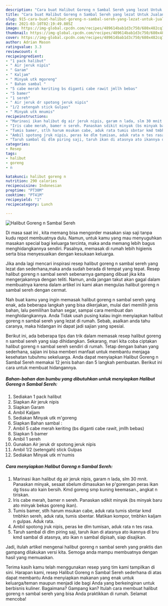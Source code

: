 ```yaml
---
description: "Cara buat Halibut Goreng n Sambal Sereh yang lezat Untuk Jualan"
title: "Cara buat Halibut Goreng n Sambal Sereh yang lezat Untuk Jualan"
slug: 915-cara-buat-halibut-goreng-n-sambal-sereh-yang-lezat-untuk-jualan
date: 2021-03-10T02:19:49.805Z
image: https://img-global.cpcdn.com/recipes/489614bab1d3c750/680x482cq70/halibut-goreng-n-sambal-sereh-foto-resep-utama.jpg
thumbnail: https://img-global.cpcdn.com/recipes/489614bab1d3c750/680x482cq70/halibut-goreng-n-sambal-sereh-foto-resep-utama.jpg
cover: https://img-global.cpcdn.com/recipes/489614bab1d3c750/680x482cq70/halibut-goreng-n-sambal-sereh-foto-resep-utama.jpg
author: Adrian Mason
ratingvalue: 3.3
reviewcount: 4
recipeingredient:
- "1 pack halibut"
- " Air jeruk nipis"
- " Garam"
- " Kaljam"
- " Minyak utk mgoreng"
- " Bahan sambal "
- "5 cabe merah keriting bs diganti cabe rawit jmllh bebas"
- "5 bamer"
- "1 sereh"
- " Air jeruk dr spotong jeruk nipis"
- "1/2 setengah stick Gulpas"
- " Minyak utk mnumis"
recipeinstructions:
- "Marinasi ikan halibut dg air jeruk nipis, garam n lada, slm 30 mnit. Panaskan minyak, sesaat sbelum dimasukan ke p&#39;gorengan peras ikan dg tissu ato kain bersih. Kmd goreng smp kuning keemasan., angkat n tiriskan."
- "Iris cabe merah, bamer n sereh. Panaskan sdikit minyak (bs minyak baru ato minyak bekas goreng ikan)."
- "Tumis bamer, stlh harum msukan cabe, aduk rata tumis sbntar kmd tmbhkn sereh, aduk rata, tumis sbentar. Matikan kompor, tmbhkn kaljam n gulpas. Aduk rata."
- "Ambil spotong jruk nipis, peras ke dlm tumisan, aduk rata n tes rasa."
- "Taruh sambal di dlm piring saji, taruh ikan di atasnya ato ikannya dl bru kmd sambal di atasnya, ato ikan n sambal dipisah, siap disajikan."
categories:
- Resep
tags:
- halibut
- goreng
- n

katakunci: halibut goreng n 
nutrition: 290 calories
recipecuisine: Indonesian
preptime: "PT30M"
cooktime: "PT41M"
recipeyield: "1"
recipecategory: Lunch

---
```



![Halibut Goreng n Sambal Sereh](https://img-global.cpcdn.com/recipes/489614bab1d3c750/680x482cq70/halibut-goreng-n-sambal-sereh-foto-resep-utama.jpg)

Di masa  saat ini , kita memang bisa mengorder masakan siap saji tanpa kudu repot membuatnya dulu. Namun, untuk kamu yang mau menyuguhkan masakan special bagi keluarga tercinta, maka anda memang lebih bagus menghidangkannya sendiri. Pasalnya, memasak di rumah lebih higienis serta bisa menyesuaikan dengan kesukaan keluarga.

Jika anda lagi mencari inspirasi resep halibut goreng n sambal sereh yang lezat dan sederhana,maka anda sudah berada di tempat yang tepat. Resep halibut goreng n sambal sereh  sebenarnya gampang dibuat jika kita mengerjakannya dengan teliti. Namun, anda jangan takut akan gagal dalam membuatnya 
karena dalam artikel ini kami akan mengulas halibut goreng n sambal sereh dengan cermat.  



Nah buat kamu yang ingin memasak halibut goreng n sambal sereh yang enak, ada beberapa langkah yang bisa dikerjakan, mulai dari memilih jenis bahan, lalu pemilihan bahan segar, sampai cara membuat dan menghidangkannya. Anda Tidak usah pusing kalau ingin menyiapkan halibut goreng n sambal sereh yang lezat di rumah. Sebab, asalkan anda  tahu caranya, maka hidangan ini dapat jadi sajian yang spesial.

Berikut ini, ada beberapa tips dan trik dalam memasak resep halibut goreng n sambal sereh yang siap dihidangkan. Sekarang, mari kita coba ciptakan halibut goreng n sambal sereh sendiri di rumah. Tetap dengan bahan yang sederhana, sajian ini bisa memberi manfaat untuk membantu menjaga kesehatan tubuhmu sekeluarga. Anda dapat menyiapkan Halibut Goreng n Sambal Sereh memakai 12 jenis bahan dan 5 langkah pembuatan. Berikut ini cara untuk membuat hidangannya.

<!--inarticleads1-->

##### Bahan-bahan dan bumbu yang dibutuhkan untuk menyiapkan Halibut Goreng n Sambal Sereh:

1. Sediakan 1 pack halibut
1. Siapkan  Air jeruk nipis
1. Siapkan  Garam
1. Ambil  Kaljam
1. Sediakan  Minyak utk m&#39;goreng
1. Siapkan  Bahan sambal :
1. Ambil 5 cabe merah keriting (bs diganti cabe rawit, jmllh bebas)
1. Siapkan 5 bamer
1. Ambil 1 sereh
1. Gunakan  Air jeruk dr spotong jeruk nipis
1. Ambil 1/2 (setengah) stick Gulpas
1. Sediakan  Minyak utk m&#39;numis




<!--inarticleads2-->

##### Cara menyiapkan Halibut Goreng n Sambal Sereh:

1. Marinasi ikan halibut dg air jeruk nipis, garam n lada, slm 30 mnit. Panaskan minyak, sesaat sbelum dimasukan ke p&#39;gorengan peras ikan dg tissu ato kain bersih. Kmd goreng smp kuning keemasan., angkat n tiriskan.
1. Iris cabe merah, bamer n sereh. Panaskan sdikit minyak (bs minyak baru ato minyak bekas goreng ikan).
1. Tumis bamer, stlh harum msukan cabe, aduk rata tumis sbntar kmd tmbhkn sereh, aduk rata, tumis sbentar. Matikan kompor, tmbhkn kaljam n gulpas. Aduk rata.
1. Ambil spotong jruk nipis, peras ke dlm tumisan, aduk rata n tes rasa.
1. Taruh sambal di dlm piring saji, taruh ikan di atasnya ato ikannya dl bru kmd sambal di atasnya, ato ikan n sambal dipisah, siap disajikan.




Jadi, itulah artikel mengenai  halibut goreng n sambal sereh  yang praktis dan gampang dilakukan versi kita. Semoga anda mampu membuatnya dengan hasil yang memuaskan. 

Terima kasih kamu telah menggunakan resep yang tim kami tampilkan di sini. Harapan kami, resep  Halibut Goreng n Sambal Sereh sederhana di atas dapat membantu Anda menyiapkan makanan yang enak untuk keluarga/teman maupun menjadi ide bagi Anda yang berkeinginan untuk berbisnis kuliner. Bagaimana? Gampang kan? Itulah cara membuat halibut goreng n sambal sereh yang bisa Anda praktikkan di rumah. Selamat mencoba!

